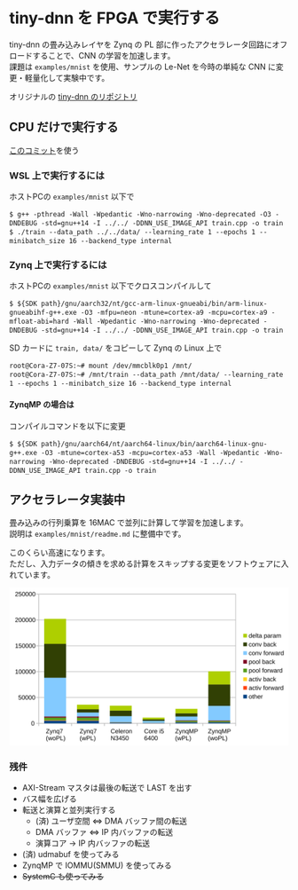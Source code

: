 # tiny-dnn を FPGA で実行する

tiny-dnn の畳み込みレイヤを Zynq の PL 部に作ったアクセラレータ回路にオフロードすることで、CNN の学習を加速します。  
課題は ```examples/mnist``` を使用、サンプルの Le-Net を今時の単純な CNN に変更・軽量化して実験中です。

オリジナルの [tiny-dnn のリポジトリ](https://github.com/tiny-dnn/tiny-dnn)

## CPU だけで実行する

[このコミット](https://github.com/tom01h/tiny-dnn/tree/fa7d77bf524b4604d6088ae5a944193f1c2464af)を使う

### WSL 上で実行するには
ホストPCの ```examples/mnist``` 以下で

```
$ g++ -pthread -Wall -Wpedantic -Wno-narrowing -Wno-deprecated -O3 -DNDEBUG -std=gnu++14 -I ../../ -DDNN_USE_IMAGE_API train.cpp -o train
$ ./train --data_path ../../data/ --learning_rate 1 --epochs 1 --minibatch_size 16 --backend_type internal
```

### Zynq 上で実行するには
ホストPCの ```examples/mnist``` 以下でクロスコンパイルして
```
$ ${SDK path}/gnu/aarch32/nt/gcc-arm-linux-gnueabi/bin/arm-linux-gnueabihf-g++.exe -O3 -mfpu=neon -mtune=cortex-a9 -mcpu=cortex-a9 -mfloat-abi=hard -Wall -Wpedantic -Wno-narrowing -Wno-deprecated -DNDEBUG -std=gnu++14 -I ../../ -DDNN_USE_IMAGE_API train.cpp -o train
```

SD カードに ```train, data/``` をコピーして Zynq の Linux 上で
```
root@Cora-Z7-07S:~# mount /dev/mmcblk0p1 /mnt/
root@Cora-Z7-07S:~# /mnt/train --data_path /mnt/data/ --learning_rate 1 --epochs 1 --minibatch_size 16 --backend_type internal
```
#### ZynqMP の場合は
コンパイルコマンドを以下に変更
```
$ ${SDK path}/gnu/aarch64/nt/aarch64-linux/bin/aarch64-linux-gnu-g++.exe -O3 -mtune=cortex-a53 -mcpu=cortex-a53 -Wall -Wpedantic -Wno-narrowing -Wno-deprecated -DNDEBUG -std=gnu++14 -I ../../ -DDNN_USE_IMAGE_API train.cpp -o train
```

## アクセラレータ実装中

畳み込みの行列乗算を 16MAC で並列に計算して学習を加速します。  
説明は ```examples/mnist/readme.md``` に整備中です。

このくらい高速になります。  
ただし、入力データの傾きを求める計算をスキップする変更をソフトウェアに入れています。

![](speed.svg)

### 残件

- AXI-Stream マスタは最後の転送で LAST を出す
- バス幅を広げる
- 転送と演算と並列実行する
  - (済) ユーザ空間 ⇔ DMA バッファ間の転送
  - DMA バッファ ⇔ IP 内バッファの転送
  - 演算コア → IP 内バッファの転送
- (済) udmabuf を使ってみる
- ZynqMP で IOMMU(SMMU) を使ってみる
- ~~SystemC も使ってみる~~
